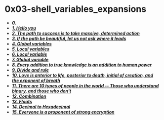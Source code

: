 # 0x03-shell_variables_expansions
- ***[0. <o>](./0-alias)***
- ***[1. Hello you](./1-hello_you)***
- ***[2. The path to success is to take massive, determined action](./2-path)***
- ***[3. If the path be beautiful, let us not ask where it leads](./3-paths)***
- ***[4. Global variables](./4-global_variables)***
- ***[5. Local variables](./5-local_variables)***
- ***[6. Local variable](./6-create_local_variable)***
- ***[7. Global variable](./7-create_global_variable)***
- ***[8. Every addition to true knowledge is an addition to human power](./8-true_knowledge)***
- ***[9. Divide and rule](./9-divide_and_rule)***
- ***[10. Love is anterior to life, posterior to death, initial of creation, and the exponent of breath](./10-love_exponent_breath)***
- ***[11. There are 10 types of people in the world -- Those who understand binary, and those who don't](./11-binary_to_decimal)***
- ***[12. Combination](./12-combinations)***
- ***[13. Floats](./13-print_float)***
- ***[14. Decimal to Hexadecimal](./100-decimal_to_hexadecimal)***
- ***[15. Everyone is a proponent of strong encryption](./101-rot13)***

